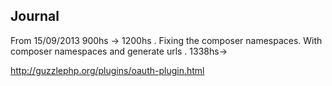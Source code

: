 Journal
--------

From 15/09/2013 900hs -> 1200hs . Fixing the composer namespaces.
With composer namespaces and generate urls .
1338hs->

http://guzzlephp.org/plugins/oauth-plugin.html